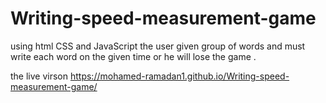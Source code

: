 # Writing-speed-measurement-game
using html CSS and JavaScript  the user given group of words and must write each word on the given time or he will lose  the game .

the live virson https://mohamed-ramadan1.github.io/Writing-speed-measurement-game/

